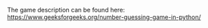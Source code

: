 The game description can be found here: https://www.geeksforgeeks.org/number-guessing-game-in-python/
